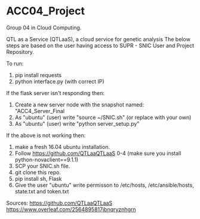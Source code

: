 # ACC04_Project
Group 04 in Cloud Computing.

QTL as a Service (QTLaaS), a cloud service for genetic analysis
The below steps are based on the user having access to SUPR - SNIC User and Project Repository.

To run:
1) pip install requests 
2) python interface.py (with correct IP)

If the flask server isn't responding then:
1) Create a new server node with the snapshot named: "ACC4_Server_Final
2) As "ubuntu" (user) write "source ~/SNIC.sh" (or replace with your own)
3) As "ubuntu" (user) write "python server_setup.py"

If the above is not working then:
1) make a fresh 16.04 ubuntu installation.
2) Follow https://github.com/QTLaaQTLaaS 0-4 (make sure you install python-novaclient==9.1.1) 
3) SCP your SNIC.sh file.
4) git clone this repo.
5) pip install sh, Flask
6) Give the user "ubuntu" write permisson to /etc/hosts, /etc/ansible/hosts, state.txt and token.txt 

Sources:
https://github.com/QTLaaQTLaaS
https://www.overleaf.com/2564895817jbnqryznhgrn
